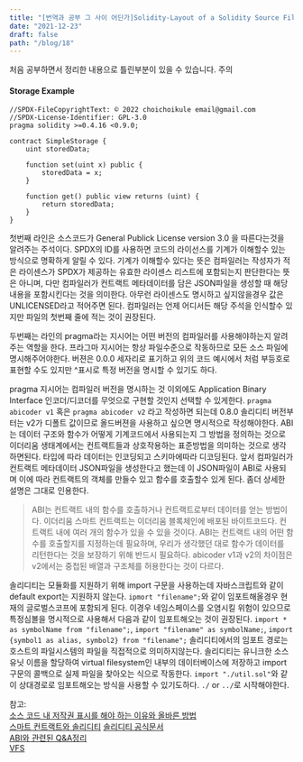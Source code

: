 ```yaml
---
title: "[번역과 공부 그 사이 어딘가]Solidity-Layout of a Solidity Source File"
date: "2021-12-23"
draft: false
path: "/blog/18"
---
```


처음 공부하면서 정리한 내용으로 틀린부분이 있을 수 있습니다. 주의

#### Storage Example
```
//SPDX-FileCopyrightText: © 2022 choichoikule email@gmail.com
//SPDX-License-Identifier: GPL-3.0
pragma solidity >=0.4.16 <0.9.0;

contract SimpleStorage {
    uint storedData;

    function set(uint x) public {
        storedData = x;
    }

    function get() public view returns (uint) {
        return storedData;
    }
}
```

첫번째 라인은 소스코드가 General Publick License version 3.0 을 따른다는것을 알려주는 주석이다.
SPDX의 ID를 사용하면 코드의 라이선스를 기계가 이해할수 있는 방식으로 명확하게 알릴 수 있다.
기계가 이해할수 있다는 뜻은 컴파일러는 작성자가 적은 라이센스가 SPDX가 제공하는 유효한 라이센스 리스트에 포함되는지 판단한다는 뜻은 아니며, 다만 컴파일러가 컨트랙트 메타데이터를 담은 JSON파일을 생성할 때 해당 내용을 포함시킨다는 것을 의미한다. 아무런 라이센스도 명시하고 싶지않을경우 값은 UNLICENSED라고 적어주면 된다.
컴파일러는 언제 어디서든 해당 주석을 인식할수 있지만 파일의 첫번째 줄에 적는 것이 권장된다.  
 
두번째는 라인의 pragma라는 지시어는 어떤 버전의 컴파일러를 사용해야하는지 알려주는 역할을 한다. 프라그마 지시어는 항상 파일수준으로 작동하므로 모든 소스 파일에 명시해주어야한다. 버젼은 0.0.0 세자리로 표기하고 위의 코드 예시에서 처럼 부등호로 표현할 수도 있지만 ^표시로 특정 버전을 명시할 수 있기도 하다.

pragma 지시어는 컴파일러 버전을 명시하는 것 이외에도 Application Binary Interface 인코더/디코더를 무엇으로 구현할 것인지 선택할 수 있게한다. ```pragma abicoder v1``` 혹은 ```pragma abicoder v2``` 라고 작성하면 되는데 0.8.0 솔리디티 버전부터는 v2가 디폴트 값이므로 올드버젼을 사용하고 싶으면 명시적으로 작성해야한다. ABI는 데이터 구조와 함수가 어떻게 기계코드에서 사용되는지 그 방법을 정의하는 것으로 이더리움 생태계에서는 컨트랙트들과 상호작용하는 표준방법을 의미하는 것으로 생각 하면된다. 타입에 따라 데이터는 인코딩되고 스키마에따라 디코딩된다. 앞서 컴파일러가 컨트랙트 메타데이터 JSON파일을 생성한다고 했는데 이 JSON파일이 ABI로 사용되며 이에 따라 컨트랙트의 객체를 만들수 있고 함수를 호출할수 있게 된다. 좀더 상세한 설명은 그대로 인용한다. 
> ABI는 컨트랙트 내의 함수를 호출하거나 컨트랙트로부터 데이터를 얻는 방법이다. 이더리움 스마트 컨트랙트는 이더리움 블록체인에 배포된 바이트코드다. 컨트랙트 내에 여러 개의 함수가 있을 수 있을 것이다. ABI는 컨트랙트 내의 어떤 함수를 호출할지를 지정하는데 필요하며, 우리가 생각했던 대로 함수가 데이터를 리턴한다는 것을 보장하기 위해 반드시 필요하다.
abicoder v1과 v2의 차이점은 v2에서는 중첩된 배열과 구조체를 허용한다는 것이 다르다. 

솔리디티는 모듈화를 지원하기 위해 import 구문을 사용하는데 자바스크립트와 같이 default export는 지원하지 않는다. ``` ipmort "filename"; ```와 같이 임포트해올경우 현재의 글로벌스코프에 포함되게 된다. 이경우 네임스페이스를 오염시킬 위험이 있으므로 특정심볼을 명시적으로 사용해서 다음과 같이 임포트해오는 것이 권장된다. ```import * as symbolName from "filename";```, ```import "filename" as symbolName;```, ```import {symbol1 as alias, symbol2} from "filename";```
솔리디티에서의 임포트 경로는 호스트의 파일시스템의 파일을 직접적으로 의미하지않는다. 솔리디티는 유니크한 소스 유닛 이름을 할당하여 virtual filesystem인 내부의 데이터베이스에 저장하고 import구문의 콜백으로 실제 파일을 찾아오는 식으로 작동한다. ```import "./util.sol"```와 같이 상대경로로 임포트해오는 방식을 사용할 수 있기도하다. ```./``` or ```../```로 시작해야한다.

 참고:  
 [소스 코드 내 저작권 표시를 해야 하는 이유와 올바른 방법](https://devocean.sk.com/opensource/techBoardDetail.do?ID=159339)  
 [스마트 컨트랙트와 솔리디티](https://imeom.tistory.com/172?category=468763)
 [솔리디티 공식문서](https://docs.soliditylang.org/)  
 [ABI와 관련된 Q&A정리](https://medium.com/pocs/ethereum-abi%EC%99%80-%EA%B4%80%EB%A0%A8%EB%90%9C-q-a-%EC%A0%95%EB%A6%AC-40e639ee1a03)  
 [VFS](https://richong.tistory.com/197)